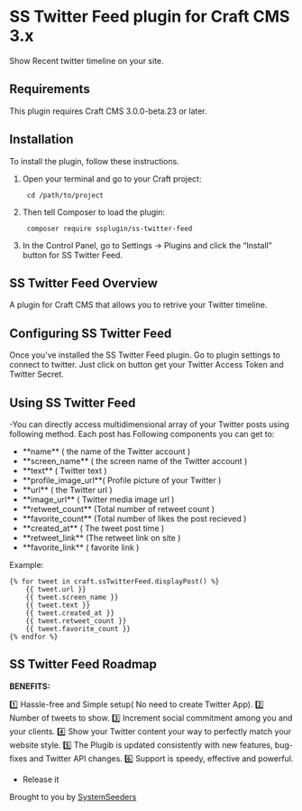 # SS Twitter Feed plugin for Craft CMS 3.x

Show Recent twitter timeline on your site. 


## Requirements

This plugin requires Craft CMS 3.0.0-beta.23 or later.

## Installation

To install the plugin, follow these instructions.

1. Open your terminal and go to your Craft project:

        cd /path/to/project

2. Then tell Composer to load the plugin:

        composer require ssplugin/ss-twitter-feed

3. In the Control Panel, go to Settings → Plugins and click the “Install” button for SS Twitter Feed.

## SS Twitter Feed Overview

A plugin for Craft CMS that allows you to retrive your Twitter timeline.

## Configuring SS Twitter Feed

Once you’ve installed the SS Twitter Feed plugin. 
Go to plugin settings to connect to twitter.
Just click on button get your Twitter Access Token and Twitter Secret.

## Using SS Twitter Feed

-You can directly access multidimensional array of your Twitter posts using following method.
Each post has Following components you can get to:
<ul>
   <li> **name** ( the name of the Twitter account )</li>
   <li> **screen_name** ( the screen name of the Twitter account )</li>
   <li> **text** ( Twitter text )</li>
   <li> **profile_image_url**( Profile picture of your Twitter )</li>
   <li> **url** ( the Twitter url )</li>
   <li> **image_url** ( Twitter media image url )</li>
   <li> **retweet_count**  (Total number of retweet count  )</li>
   <li> **favorite_count** (Total number of likes the post recieved )</li>
   <li> **created_at**     ( The tweet post time )</li>
   <li> **retweet_link** (The retweet link on site )</li>
   <li> **favorite_link** (  favorite link )</li>
</ul>

Example:
```
{% for tweet in craft.ssTwitterFeed.displayPost() %}
	{{ tweet.url }}
	{{ tweet.screen_name }}
	{{ tweet.text }}
	{{ tweet.created_at }}
	{{ tweet.retweet_count }}
	{{ tweet.favorite_count }}
{% endfor %}
```
## SS Twitter Feed Roadmap

**BENEFITS:**

:one: Hassle-free and Simple setup( No need to create Twitter App).
:two: Number of tweets to show.
:three: Increment social commitment among you and your clients.
:four: Show your Twitter content your way to perfectly match your website style.
:five: The Plugib is updated consistently with new features, bug-fixes and Twitter API changes.
:six: Support is speedy, effective and powerful.

* Release it

Brought to you by [SystemSeeders](http://www.systemseeders.com/)

